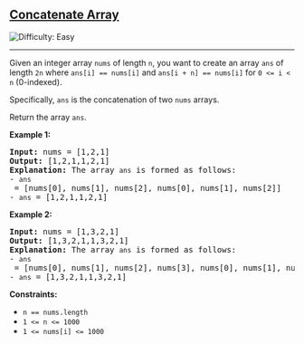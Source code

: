 <h2><a href="https://example.com/problems/concatenate-array">Concatenate Array</a></h2> <img src='https://img.shields.io/badge/Difficulty-Easy-brightgreen' alt='Difficulty: Easy' /><hr>
<p>Given an integer array <code>nums</code> of length <code>n</code>, you want to create an array <code>ans</code> of length <code>2n</code> where <code>ans[i] == nums[i]</code> and <code>ans[i + n] == nums[i]</code> for <code>0 <= i < n</code> (0-indexed).</p>
<p>Specifically, <code>ans</code> is the concatenation of two <code>nums</code> arrays.</p>
<p>Return the array <code>ans</code>.</p>
<p><strong class="example">Example 1:</strong></p>
<pre>
<strong>Input:</strong> nums = [1,2,1]
<strong>Output:</strong> [1,2,1,1,2,1]
<strong>Explanation:</strong> The array <code>ans</code> is formed as follows:
- <code>ans</code> = [nums[0], nums[1], nums[2], nums[0], nums[1], nums[2]]
- <code>ans</code> = [1,2,1,1,2,1]
</pre>
<p><strong class="example">Example 2:</strong></p>
<pre>
<strong>Input:</strong> nums = [1,3,2,1]
<strong>Output:</strong> [1,3,2,1,1,3,2,1]
<strong>Explanation:</strong> The array <code>ans</code> is formed as follows:
- <code>ans</code> = [nums[0], nums[1], nums[2], nums[3], nums[0], nums[1], nums[2], nums[3]]
- <code>ans</code> = [1,3,2,1,1,3,2,1]
</pre>
<p><strong>Constraints:</strong></p>
<ul>
    <li><code>n == nums.length</code></li>
    <li><code>1 <= n <= 1000</code></li>
    <li><code>1 <= nums[i] <= 1000</code></li>
</ul>
<p>&nbsp;</p>